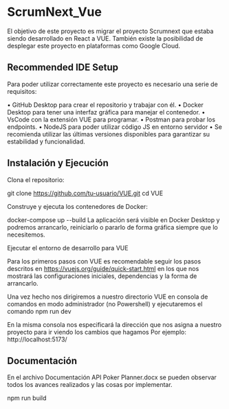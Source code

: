 # ScrumNext_Vue

El objetivo de este proyecto es migrar el proyecto Scrumnext que estaba siendo desarrollado en React a VUE. También existe la posibilidad de desplegar este proyecto en plataformas como Google Cloud. 

## Recommended IDE Setup

Para poder utilizar correctamente este proyecto es necesario una serie de requisitos:

•	GitHub Desktop para crear el repositorio y trabajar con él.
•	Docker Desktop para tener una interfaz gráfica para manejar el contenedor.
•	VsCode con la extensión VUE para programar.
•	Postman para probar los endpoints.
•	NodeJS para poder utilizar código JS en entorno servidor
•	Se recomienda utilizar las últimas versiones disponibles para garantizar su estabilidad y funcionalidad.

## Instalación y Ejecución

Clona el repositorio:

git clone https://github.com/tu-usuario/VUE.git
cd VUE

Construye y ejecuta los contenedores de Docker:

docker-compose up --build
La aplicación será visible en Docker Desktop y podremos arrancarlo, reiniciarlo o pararlo de forma gráfica siempre que lo necesitemos.

Ejecutar el entorno de desarrollo para VUE

Para los primeros pasos con VUE es recomendable seguir los pasos descritos en https://vuejs.org/guide/quick-start.html en los que 
nos mostrará las configuraciones iniciales, dependencias y la forma de arrancarlo.

Una vez hecho nos dirigiremos a nuestro directorio VUE en consola de comandos en modo administrador (no Powershell) y ejecutaremos el comando 
npm run dev

En la misma consola nos especificará la dirección que nos asigna a nuestro proyecto para ir viendo los cambios que hagamos
Por ejemplo: http://localhost:5173/

## Documentación

En el archivo Documentación API Poker Planner.docx se pueden observar todos los avances realizados y las cosas por implementar.

npm run build
```
